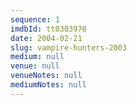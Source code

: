 ```yaml
---
sequence: 1
imdbId: tt0303970
date: 2004-02-21
slug: vampire-hunters-2003
medium: null
venue: null
venueNotes: null
mediumNotes: null
---
```



